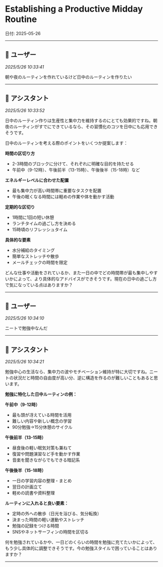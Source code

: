 # Establishing a Productive Midday Routine

日付: 2025-05-26

---

## 👤 ユーザー
*2025/5/26 10:33:41*

朝や夜のルーティンを作れているけど日中のルーティンを作りたい

---

## 🤖 アシスタント
*2025/5/26 10:33:52*

日中のルーティン作りは生産性と集中力を維持するのにとても効果的ですね。朝夜のルーティンがすでにできているなら、その習慣化のコツを日中にも応用できそうです。

日中のルーティンを考える際のポイントをいくつか提案します：

**時間の区切り方**
- 2-3時間のブロックに分けて、それぞれに明確な目的を持たせる
- 午前中（9-12時）、午後前半（13-15時）、午後後半（15-18時）など

**エネルギーレベルに合わせた配置**
- 最も集中力が高い時間帯に重要なタスクを配置
- 午後の眠くなる時間には軽めの作業や体を動かす活動

**定期的な区切り**
- 1時間に1回の短い休憩
- ランチタイムの過ごし方を決める
- 15時頃のリフレッシュタイム

**具体的な要素**
- 水分補給のタイミング
- 簡単なストレッチや散歩
- メールチェックの時間を限定

どんな仕事や活動をされているか、また一日の中でどの時間帯が最も集中しやすいかによって、より具体的なアドバイスができそうです。現在の日中の過ごし方で気になっている点はありますか？

---

## 👤 ユーザー
*2025/5/26 10:34:10*

ニートで勉強中なんだ

---

## 🤖 アシスタント
*2025/5/26 10:34:21*

勉強中心の生活なら、集中力の波やモチベーション維持が特に大切ですね。ニートの状況だと時間の自由度が高い分、逆に構造を作るのが難しいこともあると思います。

**勉強に特化した日中ルーティンの例：**

**午前中（9-12時）**
- 最も頭が冴えている時間を活用
- 難しい内容や新しい概念の学習
- 90分勉強→15分休憩のサイクル

**午後前半（13-15時）**
- 昼食後の軽い眠気対策も兼ねて
- 復習や問題演習など手を動かす作業
- 音楽を聞きながらでもできる暗記系

**午後後半（15-18時）**
- 一日の学習内容の整理・まとめ
- 翌日の計画立て
- 軽めの読書や資料整理

**ルーティンに入れると良い要素：**
- 定時の外への散歩（日光を浴びる、気分転換）
- 決まった時間の軽い運動やストレッチ
- 勉強の記録をつける時間
- SNSやネットサーフィンの時間を区切る

何を勉強されているかや、一日どのくらいの時間を勉強に充てたいかによって、もう少し具体的に調整できそうです。今の勉強スタイルで困っていることはありますか？

---

